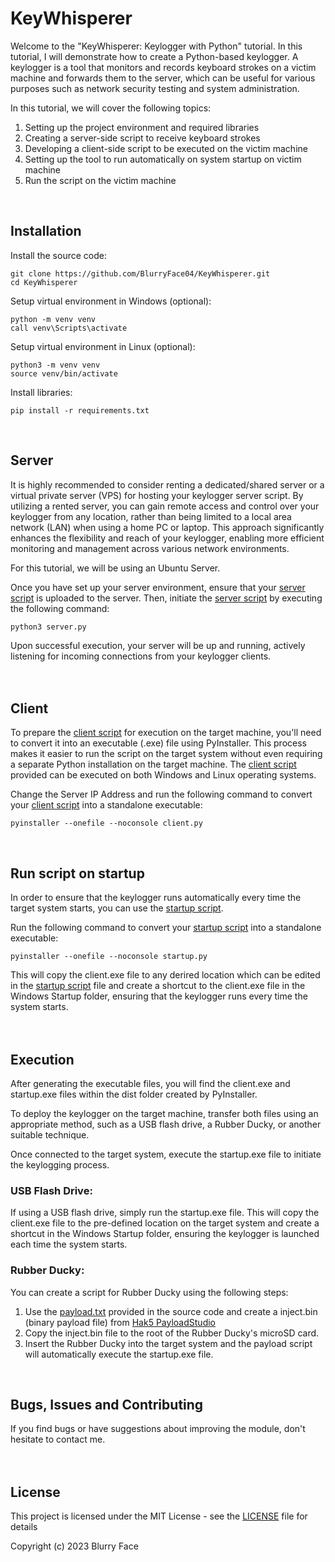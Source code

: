 # KeyWhisperer
Welcome to the "KeyWhisperer: Keylogger with Python" tutorial. In this tutorial, I will demonstrate how to create a Python-based keylogger. A keylogger is a tool that monitors and records keyboard strokes on a victim machine and forwards them to the server, which can be useful for various purposes such as network security testing and system administration.

In this tutorial, we will cover the following topics:

1. Setting up the project environment and required libraries
2. Creating a server-side script to receive keyboard strokes
3. Developing a client-side script to be executed on the victim machine
4. Setting up the tool to run automatically on system startup on victim machine
5. Run the script on the victim machine
<br>

## Installation
Install the source code:
```
git clone https://github.com/BlurryFace04/KeyWhisperer.git
cd KeyWhisperer
```

Setup virtual environment in Windows (optional):
```
python -m venv venv
call venv\Scripts\activate
```

Setup virtual environment in Linux (optional):
```
python3 -m venv venv
source venv/bin/activate
```

Install libraries:
```
pip install -r requirements.txt
```
<br>

## Server
It is highly recommended to consider renting a dedicated/shared server or a virtual private server (VPS) for hosting your keylogger server script. By utilizing a rented server, you can gain remote access and control over your keylogger from any location, rather than being limited to a local area network (LAN) when using a home PC or laptop. This approach significantly enhances the flexibility and reach of your keylogger, enabling more efficient monitoring and management across various network environments. 

For this tutorial, we will be using an Ubuntu Server.

Once you have set up your server environment, ensure that your [server script](https://github.com/BlurryFace04/KeyWhisperer/edit/main/server.py) is uploaded to the server. Then, initiate the [server script](https://github.com/BlurryFace04/KeyWhisperer/edit/main/server.py) by executing the following command:
```
python3 server.py
```
Upon successful execution, your server will be up and running, actively listening for incoming connections from your keylogger clients.
<br><br><br>


## Client
To prepare the [client script](https://github.com/BlurryFace04/KeyWhisperer/edit/main/client.py) for execution on the target machine, you'll need to convert it into an executable (.exe) file using PyInstaller. This process makes it easier to run the script on the target system without even requiring a separate Python installation on the target machine.
The [client script](https://github.com/BlurryFace04/KeyWhisperer/edit/main/client.py) provided can be executed on both Windows and Linux operating systems.

Change the Server IP Address and run the following command to convert your [client script](https://github.com/BlurryFace04/KeyWhisperer/edit/main/client.py) into a standalone executable:
```
pyinstaller --onefile --noconsole client.py

```
<br>

## Run script on startup
In order to ensure that the keylogger runs automatically every time the target system starts, you can use the [startup script](https://github.com/BlurryFace04/KeyWhisperer/edit/main/startup.py).

Run the following command to convert your [startup script](https://github.com/BlurryFace04/KeyWhisperer/edit/main/startup.py) into a standalone executable:
```
pyinstaller --onefile --noconsole startup.py
```

This will copy the client.exe file to any derired location which can be edited in the [startup script](https://github.com/BlurryFace04/KeyWhisperer/edit/main/startup.py) file and create a shortcut to the client.exe file in the Windows Startup folder, ensuring that the keylogger runs every time the system starts.
<br><br><br>

## Execution
After generating the executable files, you will find the client.exe and startup.exe files within the dist folder created by PyInstaller.

To deploy the keylogger on the target machine, transfer both files using an appropriate method, such as a USB flash drive, a Rubber Ducky, or another suitable technique.

Once connected to the target system, execute the startup.exe file to initiate the keylogging process.

### USB Flash Drive:
If using a USB flash drive, simply run the startup.exe file. This will copy the client.exe file to the pre-defined location on the target system and create a shortcut in the Windows Startup folder, ensuring the keylogger is launched each time the system starts.

### Rubber Ducky:
You can create a script for Rubber Ducky using the following steps:

1. Use the [payload.txt](https://github.com/BlurryFace04/KeyWhisperer/edit/main/payload.txt) provided in the source code and create a inject.bin (binary payload file) from [Hak5 PayloadStudio](https://payloadstudio.hak5.org/community/)
2. Copy the inject.bin file to the root of the Rubber Ducky's microSD card.
3. Insert the Rubber Ducky into the target system and the payload script will automatically execute the startup.exe file. 
<br>

## Bugs, Issues and Contributing
If you find bugs or have suggestions about improving the module, don't hesitate to contact me.
<br><br><br>

## License
This project is licensed under the MIT License - see the [LICENSE](https://github.com/BlurryFace04/KeyWhisperer/edit/main/LICENSE) file for details

Copyright (c) 2023 Blurry Face
